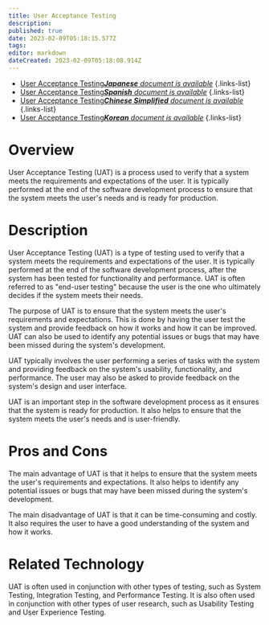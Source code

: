 ```yaml
---
title: User Acceptance Testing
description: 
published: true
date: 2023-02-09T05:18:15.577Z
tags: 
editor: markdown
dateCreated: 2023-02-09T05:18:08.914Z
---
```


- [User Acceptance Testing***Japanese** document is available*](/ja/Knowledge-base/Dictionary/user-acceptance-testing)
{.links-list}
- [User Acceptance Testing***Spanish** document is available*](/es/Knowledge-base/Dictionary/user-acceptance-testing)
{.links-list}
- [User Acceptance Testing***Chinese Simplified** document is available*](/zh/Knowledge-base/Dictionary/user-acceptance-testing)
{.links-list}
- [User Acceptance Testing***Korean** document is available*](/ko/Knowledge-base/Dictionary/user-acceptance-testing)
{.links-list}



# Overview
User Acceptance Testing (UAT) is a process used to verify that a system meets the requirements and expectations of the user. It is typically performed at the end of the software development process to ensure that the system meets the user's needs and is ready for production.

# Description
User Acceptance Testing (UAT) is a type of testing used to verify that a system meets the requirements and expectations of the user. It is typically performed at the end of the software development process, after the system has been tested for functionality and performance. UAT is often referred to as "end-user testing" because the user is the one who ultimately decides if the system meets their needs.

The purpose of UAT is to ensure that the system meets the user's requirements and expectations. This is done by having the user test the system and provide feedback on how it works and how it can be improved. UAT can also be used to identify any potential issues or bugs that may have been missed during the system's development.

UAT typically involves the user performing a series of tasks with the system and providing feedback on the system's usability, functionality, and performance. The user may also be asked to provide feedback on the system's design and user interface.

UAT is an important step in the software development process as it ensures that the system is ready for production. It also helps to ensure that the system meets the user's needs and is user-friendly.

# Pros and Cons
The main advantage of UAT is that it helps to ensure that the system meets the user's requirements and expectations. It also helps to identify any potential issues or bugs that may have been missed during the system's development. 

The main disadvantage of UAT is that it can be time-consuming and costly. It also requires the user to have a good understanding of the system and how it works.

# Related Technology
UAT is often used in conjunction with other types of testing, such as System Testing, Integration Testing, and Performance Testing. It is also often used in conjunction with other types of user research, such as Usability Testing and User Experience Testing.